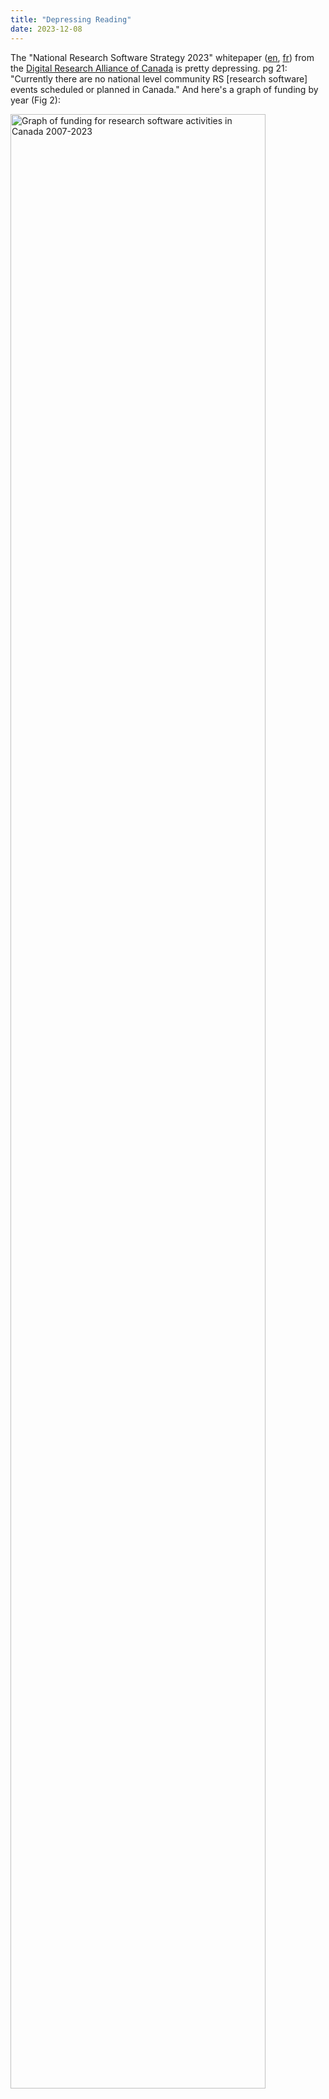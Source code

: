 ```yaml
---
title: "Depressing Reading"
date: 2023-12-08
---
```


The "National Research Software Strategy 2023" whitepaper ([en][rs-en], [fr][rs-fr])
from the [Digital Research Alliance of Canada][alliance]
is pretty depressing.
pg 21: "Currently there are no national level community RS [research software] events scheduled or planned in Canada."
And here's a graph of funding by year (Fig 2):

<div class="center">
  <img src="@root/files/2023/rs-funding.png" alt="Graph of funding for research software activities in Canada 2007-2023" width="90%">
</div>

[alliance]: https://alliancecan.ca/
[rs-en]: https://zenodo.org/records/10214741
[rs-fr]: https://zenodo.org/records/10214856
